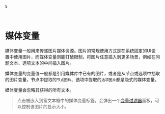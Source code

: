 ```index
5
```
```tag

```
```summary

```
# 媒体变量

媒体变量一般用来传递图片媒体资源。图片的常规使用方式是在系统固定的UI设置中使用图片，而媒体变量则能打破限制，将图片任意插入到更多场景，例如在问题文本、选项文本的中间插入图片。

媒体变量的变量值一般都是引用媒体库中已有的图片，或者是从节点或选项中抽取的图片变量，节点中提取的`节点图片`、选项中提取的`选项图片`都是隐式的媒体变量。

媒体变量会忽略其获得的所有文本。

> 点击被嵌入到富文本框中的媒体变量标签，会弹出一个[变量过滤器](./filter.md#媒体尺寸)面板，可以控制该图片的显示大小。
